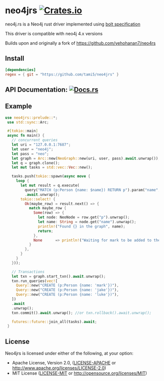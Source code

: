 # neo4jrs [![Crates.io][crates-badge]][crates-url]

[ci-url]: https://github.com/tami5/neo4jrs
[crates-badge]: https://img.shields.io/crates/v/neo4jrs.svg?style=shield
[crates-url]: https://crates.io/crates/neo4jrs
[docs-badge]: https://img.shields.io/badge/docs-latest-blue.svg?style=shield
[docs-url]: https://docs.rs/neo4jrs

neo4j.rs is a Neo4j rust driver implemented using [bolt specification](https://7687.org/bolt/bolt-protocol-message-specification-4.html#version-41)

This driver is compatible with neo4j 4.x versions

Builds upon and originally a fork of https://github.com/yehohanan7/neo4rs

## Install

```toml
[dependencies]
regex = { git = "https://github.com/tami5/neo4jrs" }
```

## API Documentation: [![Docs.rs][docs-badge]][docs-url]

## Example

```rust
use neo4jrs::prelude::*;
 use std::sync::Arc;

 #[tokio::main]
 async fn main() {
   // concurrent queries
   let uri = "127.0.0.1:7687";
   let user = "neo4j";
   let pass = "neo";
   let graph = Arc::new(NeoGraph::new(uri, user, pass).await.unwrap());
   let q = graph.clone();
   let mut tasks = std::vec::Vec::new();

   tasks.push(tokio::spawn(async move {
     loop {
       let mut result = q.execute(
         query("MATCH (p:Person {name: $name}) RETURN p").param("name", "mark"))
         .await.unwrap();
       tokio::select! {
         Ok(maybe_row) = result.next() => {
           match maybe_row {
             Some(row) => {
               let node: NeoNode = row.get("p").unwrap();
               let name: String = node.get("name").unwrap();
               println!("Found {} in the graph", name);
               return;
             },
             None      => println!("Waiting for mark to be added to the graph")
           }
         },
       }
     }
   }));

   // Transactions
   let txn = graph.start_txn().await.unwrap();
   txn.run_queries(vec![
     Query::new("CREATE (p:Person {name: 'mark'})"),
     Query::new("CREATE (p:Person {name: 'jake'})"),
     Query::new("CREATE (p:Person {name: 'luke'})"),
   ])
   .await
   .unwrap();
   txn.commit().await.unwrap(); //or txn.rollback().await.unwrap();

   futures::future::join_all(tasks).await;
 }
```


## License

Neo4jrs is licensed under either of the following, at your option:

 * Apache License, Version 2.0, ([LICENSE-APACHE](LICENSE-APACHE) or http://www.apache.org/licenses/LICENSE-2.0)
 * MIT License ([LICENSE-MIT](LICENSE-MIT) or http://opensource.org/licenses/MIT)
